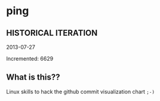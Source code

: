 # ping

## HISTORICAL ITERATION
2013-07-27

Incremented: 6629

## What is this?? 
Linux skills to hack the github commit visualization chart `;-)`
